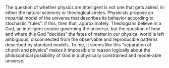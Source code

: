 The question of whether physics are intelligent is not one that gets asked, in either the natural sciences or theological circles. Physicists propose an impartial model of the universe that describes its behavior according to stochastic “rules”: if this, then that, approximately. Theologians believe in a God, an intelligent creator governing the universe, but the question of how and where this God “decides” the fates of matter in our physical world is left ambiguous, disconnected from the observable and reproducible patterns described by standard models. To me, it seems like this “separation of church and physics” makes it impossible to reason logically about the philosophical possibility of God in a physically constrained and model-able universe.
